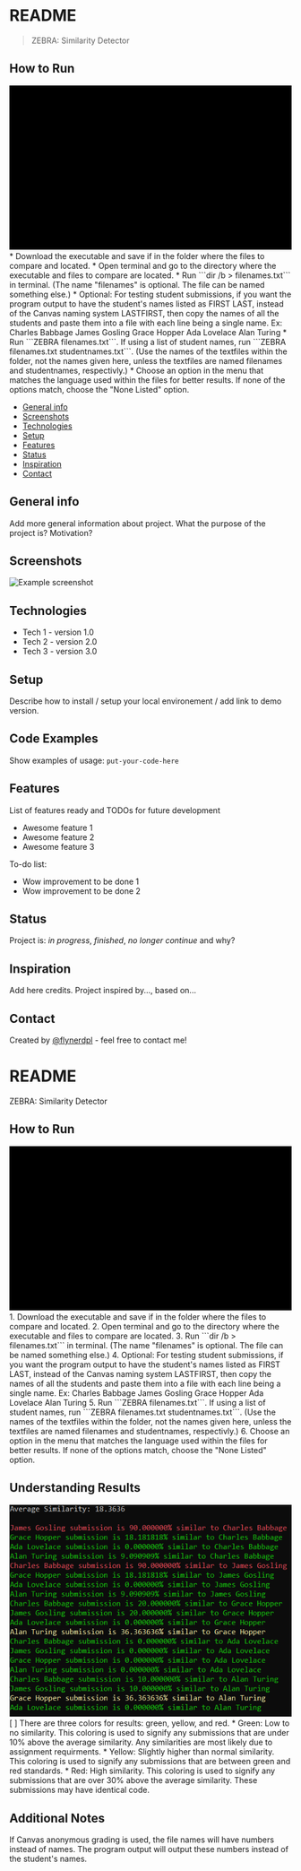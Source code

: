 # README
> ZEBRA: Similarity Detector

## How to Run
<img src="demo.gif" alt="demo of running software">
* Download the executable and save if in the folder where the files to compare and located.
* Open terminal and go to the directory where the executable and files to compare are located.
* Run ```dir /b > filenames.txt``` in terminal. (The name "filenames" is optional. The file can be named something else.)
* Optional: For testing student submissions, if you want the program output to have the student's names listed as FIRST LAST, instead of the Canvas naming system LASTFIRST, then copy the names of all the students and paste them into a file with each line being a single name.
Ex:
Charles Babbage
James Gosling
Grace Hopper
Ada Lovelace
Alan Turing
* Run ```ZEBRA filenames.txt```. If using a list of student names, run ```ZEBRA filenames.txt studentnames.txt```. (Use the names of the textfiles within the folder, not the names given here, unless the textfiles are named filenames and studentnames, respectivly.)
* Choose an option in the menu that matches the language used within the files for better results. If none of the options match, choose the "None Listed" option.

* [General info](#general-info)
* [Screenshots](#screenshots)
* [Technologies](#technologies)
* [Setup](#setup)
* [Features](#features)
* [Status](#status)
* [Inspiration](#inspiration)
* [Contact](#contact)

## General info
Add more general information about project. What the purpose of the project is? Motivation?

## Screenshots
![Example screenshot](./img/screenshot.png)

## Technologies
* Tech 1 - version 1.0
* Tech 2 - version 2.0
* Tech 3 - version 3.0

## Setup
Describe how to install / setup your local environement / add link to demo version.

## Code Examples
Show examples of usage:
`put-your-code-here`

## Features
List of features ready and TODOs for future development
* Awesome feature 1
* Awesome feature 2
* Awesome feature 3

To-do list:
* Wow improvement to be done 1
* Wow improvement to be done 2

## Status
Project is: _in progress_, _finished_, _no longer continue_ and why?

## Inspiration
Add here credits. Project inspired by..., based on...

## Contact
Created by [@flynerdpl](https://www.flynerd.pl/) - feel free to contact me!







# README 

ZEBRA: Similarity Detector

## How to Run
<img src="demo.gif" alt="demo of running software">
1. Download the executable and save if in the folder where the files to compare and located.
2. Open terminal and go to the directory where the executable and files to compare are located.
3. Run ```dir /b > filenames.txt``` in terminal. (The name "filenames" is optional. The file can be named something else.)
4. Optional: For testing student submissions, if you want the program output to have the student's names listed as FIRST LAST, instead of the Canvas naming system LASTFIRST, then copy the names of all the students and paste them into a file with each line being a single name.
Ex:
Charles Babbage
James Gosling
Grace Hopper
Ada Lovelace
Alan Turing
5. Run ```ZEBRA filenames.txt```. If using a list of student names, run ```ZEBRA filenames.txt studentnames.txt```. (Use the names of the textfiles within the folder, not the names given here, unless the textfiles are named filenames and studentnames, respectivly.)
6. Choose an option in the menu that matches the language used within the files for better results. If none of the options match, choose the "None Listed" option.

## Understanding Results
<img src="Results_Screenshot.png" alt="A screenshot of the results">
[ ]  There are three colors for results: green, yellow, and red. 
*  Green: Low to no similarity. This coloring is used to signify any submissions that are under 10% above the average similarity. Any similarities are most likely due to assignment requirments. 
*  Yellow: Slightly higher than normal similarity. This coloring is used to signify any submissions that are between green and red standards. 
*  Red: High similarity. This coloring is used to signify any submissions that are over 30% above the average similarity. These submissions may have identical code.

## Additional Notes
If Canvas anonymous grading is used, the file names will have numbers instead of names. The program output will output these numbers instead of the student's names.
